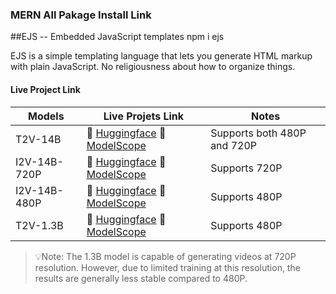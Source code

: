 ### MERN All Pakage Install Link

##EJS -- Embedded JavaScript templates
npm i ejs

<p>EJS is a simple templating language that lets you generate HTML markup with plain JavaScript. No religiousness about how to organize things.</p>

#### Live Project Link

| Models       | Live Projets Link                                                                                                                        | Notes                       |
| ------------ | ---------------------------------------------------------------------------------------------------------------------------------------- | --------------------------- |
| T2V-14B      | 🤗 [Huggingface](https:sujandev.com) 🤖 [ModelScope](https://google.com)                                                                 | Supports both 480P and 720P |
| I2V-14B-720P | 🤗 [Huggingface](https://huggingface.co/) 🤖 [ModelScope](https://www.modelscope.cn)                                                     | Supports 720P               |
| I2V-14B-480P | 🤗 [Huggingface](https://huggingface.co/) 🤖 [ModelScope](https://www.modelscope.cn/models/Wan-AI/Wan2.1-I2V-14B-480P)                   | Supports 480P               |
| T2V-1.3B     | 🤗 [Huggingface](https://huggingface.co/Wan-AI/Wan2.1-T2V-1.3B) 🤖 [ModelScope](https://www.modelscope.cn/models/Wan-AI/Wan2.1-T2V-1.3B) | Supports 480P               |

> 💡Note: The 1.3B model is capable of generating videos at 720P resolution. However, due to limited training at this resolution, the results are generally less stable compared to 480P.
